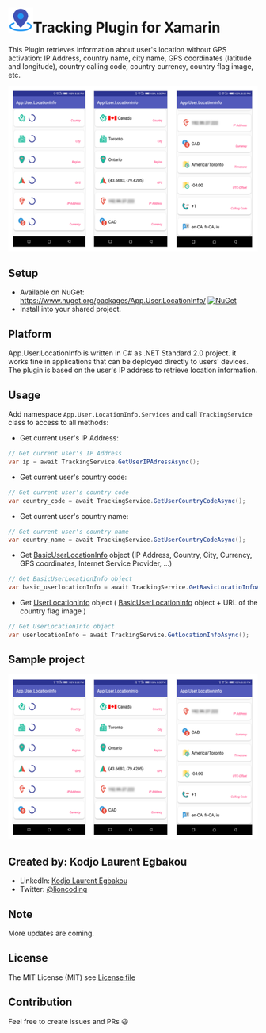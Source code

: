 # <img src="art/icon.png" alt="Icon" width="50" />Tracking Plugin for Xamarin

This Plugin retrieves information about user's location without GPS activation: IP Address, country name, city name, GPS coordinates (latitude and longitude), country calling code, country currency, country flag image, etc.

![](samples/TrackXamarinAppUser/TrackXamarinAppUser/screenshots/app.user.locationinfo-sample.png)

## Setup

- Available on NuGet: https://www.nuget.org/packages/App.User.LocationInfo/ [![NuGet](https://img.shields.io/nuget/v/App.User.LocationInfo.svg?label=NuGet)](https://www.nuget.org/packages/App.User.LocationInfo/)
- Install into your shared project.

## Platform

App.User.LocationInfo is written in C#  as .NET Standard 2.0 project. it works fine in applications that can be deployed directly to users' devices. The plugin is based on the user's IP address to retrieve location information.

## Usage

Add namespace `App.User.LocationInfo.Services` and call `TrackingService` class to access to all methods:

- Get current user's IP Address:

```csharp
// Get current user's IP Address
var ip = await TrackingService.GetUserIPAdressAsync();
```

- Get current user's country code:

```csharp
// Get current user's country code
var country_code = await TrackingService.GetUserCountryCodeAsync();
```

- Get current user's country name:

```csharp
// Get current user's country name
var country_name = await TrackingService.GetUserCountryCodeAsync();
```

- Get [BasicUserLocationInfo](https://github.com/egbakou/App.User.LocationInfo/blob/master/src/App.User.LocationInfo/Models/BasicUserLocationInfo.cs) object (IP Address, Country, City, Currency, GPS coordinates, Internet Service Provider, ...)

```csharp
// Get BasicUserLocationInfo object
var basic_userlocationInfo = await TrackingService.GetBasicLocatioInfoAsync();
```

- Get [UserLocationInfo](https://github.com/egbakou/App.User.LocationInfo/blob/master/src/App.User.LocationInfo/Models/UserLocationInfo.cs) object ( [BasicUserLocationInfo](https://github.com/egbakou/App.User.LocationInfo/blob/master/src/App.User.LocationInfo/Models/BasicUserLocationInfo.cs) object + URL of the country flag image )

```csharp
// Get UserLocationInfo object
var userlocationInfo = await TrackingService.GetLocationInfoAsync();
```

## Sample project

![](samples/TrackXamarinAppUser/TrackXamarinAppUser/screenshots/app.user.locationinfo-sample.png)

## Created by: Kodjo Laurent Egbakou

- LinkedIn: [Kodjo Laurent Egbakou](https://www.linkedin.com/in/laurentegbakou/)
- Twitter: [@lioncoding](https://twitter.com/lioncoding)

## Note

More updates are coming.

## License

The MIT License (MIT) see [License file](https://github.com/egbakou/App.User.LocationInfo/blob/master/LICENSE)

## Contribution

Feel free to create issues and PRs 😃